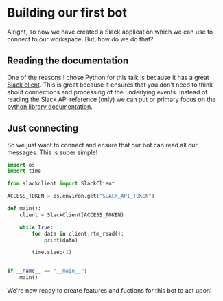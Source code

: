 # Building our first bot

Alright, so now we have created a Slack application which we can use to connect
to our workspace. But, how do we do that?

## Reading the documentation

One of the reasons I chose Python for this talk is because it has a great [Slack
client](https://github.com/slackapi/python-slackclient). This is great
because it ensures that you don't need to think about connections and processing
of the underlying events. Instead of reading the Slack API reference (only) we
can put or primary focus on the [python library
documentation](https://slack.dev/python-slackclient/).

## Just connecting

So we just want to connect and ensure that our bot can read all our messages.
This is super simple!

```python
import os
import time

from slackclient import SlackClient

ACCESS_TOKEN = os.environ.get("SLACK_API_TOKEN")

def main():
    client = SlackClient(ACCESS_TOKEN)

    while True:
        for data in client.rtm_read():
            print(data)

        time.sleep(1)


if __name__ == "__main__":
    main()
```

We're now ready to create features and fuctions for this bot to act upon!
